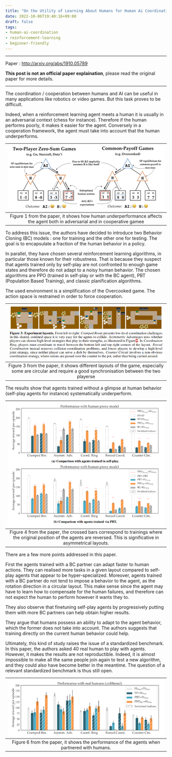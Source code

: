 ```yaml
---
title: "On the Utility of Learning About Humans for Human Ai Coordination"
date: 2022-10-06T19:40:16+09:00
draft: false
tags: 
- human-ai-coordination
- reinforcement-learning
- beginner-friendly   
---
```

___
Paper : http://arxiv.org/abs/1910.05789

**This post is not an official paper explaination**, please read the original paper for more details.
___

The coordination / cooperation between humans and AI can be useful in many applications like robotics or video games. But this task proves to be difficult.

Indeed, when a reinforcement learning agent meets a human it is usually in an adversarial context (chess for instance). Therefore if the human performs poorly, it makes it easier for the agent. Conversely in a cooperation framework, the agent must take into account that the human underperforms.

| ![img1](/resources/paper-explained/overcooked1.png) |
| :-: |
| Figure 1 from the paper, it shows how human underperformance affects the agent both in adversarial and in cooperative gamee |

To address this issue, the authors have decided to introduce two Behavior Cloning (BC) models : one for training and the other one for testing. The goal is to encapsulate a fraction of the human behavior in a policy.

In parallel, they have chosen several reinforcement learning algorithms, in particular those known for their robustness. That is because they suspect that agents trained only by self-play are not confronted to enough game states and therefore do not adapt to a noisy human behavior. The chosen algorithms are PPO (trained in self-play or with the BC agent), PBT (Population Based Training), and classic planification algorithms.

The used environment is a simplification of the Overcooked game. The action space is restrained in order to force cooperation.

| ![img2](/resources/paper-explained/overcooked2.png) |
| :-: |
| Figure 3 from the paper, it shows different layouts of the game, especially some are circular and require a good synchronisation between the two playerse |

The results show that agents trained without a glimpse at human behavior (self-play agents for instance) systematically underperform.

| ![img3](/resources/paper-explained/overcooked3.png) |
| :-: |
| Figure 4 from the paper, the crossed bars correspond to trainings where the original position of the agents are reversed. This is significative in asymmetrical layouts. |

There are a few more points addressed in this paper.

First the agents trained with a BC partner can adapt faster to human actions. They can realised more tasks in a given layout compared to self-play agents that appear to be hyper-specialized. Moreover, agents trained with a BC partner do not tend to impose a behavior to the agent, as the rotation direction in a circular layout.
This make sense since the agent may have to learn how to compensate for the human failures, and therefore can not expect the human to perform however it wants they to.

They also observe that finetuning self-play agents by progressively putting them with more BC partners can help obtain higher results.

They argue that humans possess an ability to adapt to the agent behavior, which the former does not take into account. The authors suggests that training directly on the current human behavior could help.

Ultimately, this kind of study raises the issue of a standardized benchmark. In this paper, the authors asked 40 real human to play with agents. However, it makes the results are not reproductible. Indeed, it is almost impossible to make all the same people join again to test a new algorithm, and they could also have become better in the meantime. The question of a relevant standardized benchmark is thus still open.

| ![img4](/resources/paper-explained/overcooked4.png) |
| :-: |
| Figure 6 from the paper, it shows the performance of the agents when partnered with humans. |